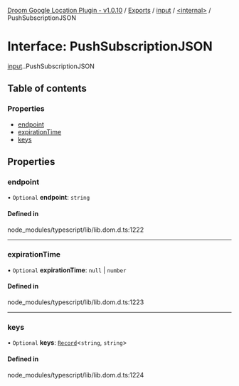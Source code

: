 [Droom Google Location Plugin - v1.0.10](../README.md) / [Exports](../modules.md) / [input](../modules/input.md) / [<internal\>](../modules/input._internal_.md) / PushSubscriptionJSON

# Interface: PushSubscriptionJSON

[input](../modules/input.md).[<internal>](../modules/input._internal_.md).PushSubscriptionJSON

## Table of contents

### Properties

- [endpoint](input._internal_.PushSubscriptionJSON.md#endpoint)
- [expirationTime](input._internal_.PushSubscriptionJSON.md#expirationtime)
- [keys](input._internal_.PushSubscriptionJSON.md#keys)

## Properties

### endpoint

• `Optional` **endpoint**: `string`

#### Defined in

node_modules/typescript/lib/lib.dom.d.ts:1222

___

### expirationTime

• `Optional` **expirationTime**: ``null`` \| `number`

#### Defined in

node_modules/typescript/lib/lib.dom.d.ts:1223

___

### keys

• `Optional` **keys**: [`Record`](../modules/constant._internal_.md#record)<`string`, `string`\>

#### Defined in

node_modules/typescript/lib/lib.dom.d.ts:1224
